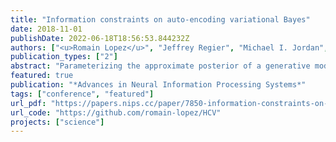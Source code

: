 ```yaml
---
title: "Information constraints on auto-encoding variational Bayes"
date: 2018-11-01
publishDate: 2022-06-18T18:56:53.844232Z
authors: ["<u>Romain Lopez</u>", "Jeffrey Regier", "Michael I. Jordan", "Nir Yosef"]
publication_types: ["2"]
abstract: "Parameterizing the approximate posterior of a generative model with neural networks has become a common theme in recent machine learning research. While providing appealing flexibility, this approach makes it difficult to impose or assess structural constraints such as conditional independence. We propose a framework for learning representations that relies on Auto-Encoding Variational Bayes and whose search space is constrained via kernel-based measures of independence. In particular, our method employs the d-variable Hilbert-Schmidt Independence Criterion (dHSIC) to enforce independence between the latent representations and arbitrary nuisance factors. We show how to apply this method to a range of problems, including the problems of learning invariant representations and the learning of interpretable representations. We also present a full-fledged application to single-cell RNA sequencing (scRNA-seq). In this setting the biological signal is mixed in complex ways with sequencing errors and sampling effects. We show that our method out-performs the state-of-the-art in this domain."
featured: true
publication: "*Advances in Neural Information Processing Systems*"
tags: ["conference", "featured"]
url_pdf: "https://papers.nips.cc/paper/7850-information-constraints-on-auto-encoding-variational-bayes.pdf"
url_code: "https://github.com/romain-lopez/HCV"
projects: ["science"]
---
```


